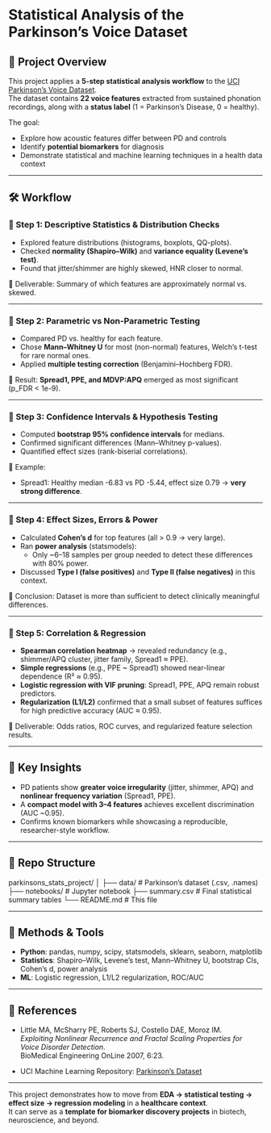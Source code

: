 # Statistical Analysis of the Parkinson’s Voice Dataset  

## 📖 Project Overview  
This project applies a **5-step statistical analysis workflow** to the [UCI Parkinson’s Voice Dataset](https://archive.ics.uci.edu/ml/datasets/parkinsons).  
The dataset contains **22 voice features** extracted from sustained phonation recordings, along with a **status label** (1 = Parkinson’s Disease, 0 = healthy).  

The goal:  
- Explore how acoustic features differ between PD and controls  
- Identify **potential biomarkers** for diagnosis  
- Demonstrate statistical and machine learning techniques in a health data context  

---

## 🛠️ Workflow  

### 🔹 Step 1: Descriptive Statistics & Distribution Checks  
- Explored feature distributions (histograms, boxplots, QQ-plots).  
- Checked **normality (Shapiro–Wilk)** and **variance equality (Levene’s test)**.  
- Found that jitter/shimmer are highly skewed, HNR closer to normal.  

📌 Deliverable: Summary of which features are approximately normal vs. skewed.  

---

### 🔹 Step 2: Parametric vs Non-Parametric Testing  
- Compared PD vs. healthy for each feature.  
- Chose **Mann–Whitney U** for most (non-normal) features, Welch’s t-test for rare normal ones.  
- Applied **multiple testing correction** (Benjamini–Hochberg FDR).  

📌 Result: **Spread1, PPE, and MDVP:APQ** emerged as most significant (p_FDR < 1e-9).  

---

### 🔹 Step 3: Confidence Intervals & Hypothesis Testing  
- Computed **bootstrap 95% confidence intervals** for medians.  
- Confirmed significant differences (Mann–Whitney p-values).  
- Quantified effect sizes (rank-biserial correlations).  

📌 Example:  
- Spread1: Healthy median -6.83 vs PD -5.44, effect size 0.79 → **very strong difference**.  

---

### 🔹 Step 4: Effect Sizes, Errors & Power  
- Calculated **Cohen’s d** for top features (all > 0.9 → very large).  
- Ran **power analysis** (statsmodels):  
  - Only ~6–18 samples per group needed to detect these differences with 80% power.  
- Discussed **Type I (false positives)** and **Type II (false negatives)** in this context.  

📌 Conclusion: Dataset is more than sufficient to detect clinically meaningful differences.  

---

### 🔹 Step 5: Correlation & Regression  

- **Spearman correlation heatmap** → revealed redundancy (e.g., shimmer/APQ cluster, jitter family, Spread1 ≈ PPE).  
- **Simple regressions** (e.g., PPE ~ Spread1) showed near-linear dependence (R² ≈ 0.95).  
- **Logistic regression with VIF pruning**: Spread1, PPE, APQ remain robust predictors.  
- **Regularization (L1/L2)** confirmed that a small subset of features suffices for high predictive accuracy (AUC ≈ 0.95).  

📌 Deliverable: Odds ratios, ROC curves, and regularized feature selection results.  

---

## 🔑 Key Insights  
- PD patients show **greater voice irregularity** (jitter, shimmer, APQ) and **nonlinear frequency variation** (Spread1, PPE).  
- A **compact model with 3–4 features** achieves excellent discrimination (AUC ~0.95).  
- Confirms known biomarkers while showcasing a reproducible, researcher-style workflow.  

---

## 📂 Repo Structure  
parkinsons_stats_project/
│
├── data/ # Parkinson’s dataset (.csv, .names)
├── notebooks/ # Jupyter notebook
├── summary.csv # Final statistical summary tables
└── README.md # This file

---

## 🧰 Methods & Tools  
- **Python**: pandas, numpy, scipy, statsmodels, sklearn, seaborn, matplotlib  
- **Statistics**: Shapiro–Wilk, Levene’s test, Mann–Whitney U, bootstrap CIs, Cohen’s d, power analysis  
- **ML**: Logistic regression, L1/L2 regularization, ROC/AUC  

---

## 📜 References  
- Little MA, McSharry PE, Roberts SJ, Costello DAE, Moroz IM.  
  *Exploiting Nonlinear Recurrence and Fractal Scaling Properties for Voice Disorder Detection*.  
  BioMedical Engineering OnLine 2007, 6:23.  

- UCI Machine Learning Repository: [Parkinson’s Dataset](https://archive.ics.uci.edu/ml/datasets/parkinsons)  

---

This project demonstrates how to move from **EDA → statistical testing → effect size → regression modeling** in a **healthcare context**.  
It can serve as a **template for biomarker discovery projects** in biotech, neuroscience, and beyond.  
